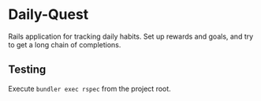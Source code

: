 # Daily-Quest

Rails application for tracking daily habits. Set up rewards and goals, and try to get a long chain of completions.

## Testing

Execute `bundler exec rspec` from the project root.